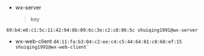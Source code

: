 - wx-server
  > key

```
69:b4:e6:c1:5c:11:42:94:8b:09:6c:3e:c2:c8:86:5c shuiqing1991@wx-server
```

- wx-web-client
  `` d4:11:fa:b3:04:c2:ee:c4:c5:44:64:81:c8:68:ef:15 shuiqing1991@wx-web-client` ``
